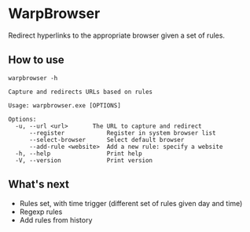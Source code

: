 # WarpBrowser

Redirect hyperlinks to the appropriate browser given a set of rules.

## How to use

```
warpbrowser -h

Capture and redirects URLs based on rules

Usage: warpbrowser.exe [OPTIONS]

Options:
  -u, --url <url>       The URL to capture and redirect
      --register            Register in system browser list
      --select-browser      Select default browser
      --add-rule <website>  Add a new rule: specify a website
  -h, --help                Print help
  -V, --version             Print version
  ```


  ## What's next

  * Rules set, with time trigger (different set of rules given day and time)
  * Regexp rules
  * Add rules from history